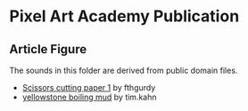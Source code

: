 # Pixel Art Academy Publication

## Article Figure

The sounds in this folder are derived from public domain files.

- [Scissors cutting paper 1](https://freesound.org/people/fthgurdy/sounds/377630/) by fthgurdy
- [yellowstone boiling mud](https://freesound.org/people/tim.kahn/sounds/184832/) by tim.kahn
